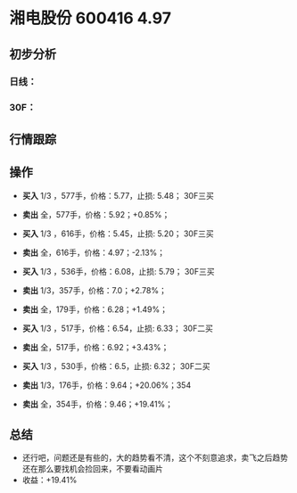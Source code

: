 # 湘电股份 600416 4.97
## 初步分析
### 日线：
  
### 30F：
  
## 行情跟踪
  
## 操作
  - **买入** 1/3 ，577手，价格：5.77，止损: 5.48； 30F三买
  - **卖出** 全，577手，价格：5.92；+0.85%；

  - **买入** 1/3 ，616手，价格：5.45，止损: 5.20； 30F三买
  - **卖出** 全，616手，价格：4.97；-2.13%；

  - **买入** 1/3 ，536手，价格：6.08，止损: 5.79； 30F三买
  - **卖出** 1/3，357手，价格：7.0；+2.78%；
  - **卖出** 全，179手，价格：6.28；+1.49%；

  - **买入** 1/3 ，517手，价格：6.54，止损: 6.33； 30F二买
  - **卖出** 全，517手，价格：6.92；+3.43%；

  - **买入** 1/3 ，530手，价格：6.5，止损: 6.32； 30F二买
  - **卖出** 1/3，176手，价格：9.64；+20.06%；354
  - **卖出** 全，354手，价格：9.46；+19.41%；

## 总结
  - 还行吧，问题还是有些的，大的趋势看不清，这个不刻意追求，卖飞之后趋势还在那么要找机会捡回来，不要看动画片
  - 收益：+19.41%
  